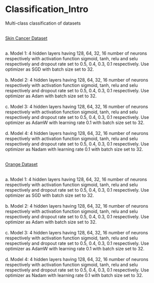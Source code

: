 # Classification_Intro
Multi-class classification of datasets

<br><u>
Skin Cancer Dataset
</br></u>

<br>
a.
Model 1: 4 hidden layers having 128, 64, 32, 16 number of neurons
respectively with activation function sigmoid, tanh, relu and selu respectively
and dropout rate set to 0.5, 0.4, 0.3, 0.1 respectively. Use optimizer as SGD
with batch size set to 32.
</br>

<br>
b.
Model 2: 4 hidden layers having 128, 64, 32, 16 number of neurons
respectively with activation function sigmoid, tanh, relu and selu respectively
and dropout rate set to 0.5, 0.4, 0.3, 0.1 respectively. Use optimizer as Adam
with batch size set to 32.
</br>

<br>
c.
Model 3: 4 hidden layers having 128, 64, 32, 16 number of neurons
respectively with activation function sigmoid, tanh, relu and selu respectively
and dropout rate set to 0.5, 0.4, 0.3, 0.1 respectively. Use optimizer as
AdamW with learning rate 0.1 with batch size set to 32.
</br>

<br>
d.
Model 4: 4 hidden layers having 128, 64, 32, 16 number of neurons
respectively with activation function sigmoid, tanh, relu and selu respectively
and dropout rate set to 0.5, 0.4, 0.3, 0.1 respectively. Use optimizer as Nadam
with learning rate 0.1 with batch size set to 32.
</br>

<br><u>
Orange Dataset
</br></u>

<br>
a.
Model 1: 4 hidden layers having 128, 64, 32, 16 number of neurons
respectively with activation function sigmoid, tanh, relu and selu respectively
and dropout rate set to 0.5, 0.4, 0.3, 0.1 respectively. Use optimizer as SGD
with batch size set to 32.
</br>

<br>
b.
Model 2: 4 hidden layers having 128, 64, 32, 16 number of neurons
respectively with activation function sigmoid, tanh, relu and selu respectively
and dropout rate set to 0.5, 0.4, 0.3, 0.1 respectively. Use optimizer as Adam
with batch size set to 32.
</br>

<br>
c.
Model 3: 4 hidden layers having 128, 64, 32, 16 number of neurons
respectively with activation function sigmoid, tanh, relu and selu respectively
and dropout rate set to 0.5, 0.4, 0.3, 0.1 respectively. Use optimizer as
AdamW with learning rate 0.1 with batch size set to 32.
</br>

<br>
d.
Model 4: 4 hidden layers having 128, 64, 32, 16 number of neurons
respectively with activation function sigmoid, tanh, relu and selu respectively
and dropout rate set to 0.5, 0.4, 0.3, 0.1 respectively. Use optimizer as Nadam
with learning rate 0.1 with batch size set to 32.
</br>
